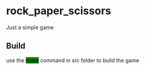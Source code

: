 # rock_paper_scissors

Just a simple game

## Build
use the <span style="background-color:green">make</span> command in src folder to build the game